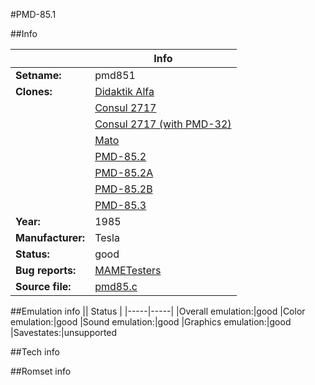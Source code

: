 #PMD-85.1

##Info

||Info|
|-----|-----|
|**Setname:**|pmd851
|**Clones:**|[Didaktik Alfa](alfa.md)
||[Consul 2717](c2717.md)
||[Consul 2717 (with PMD-32)](c2717pmd.md)
||[Mato](mato.md)
||[PMD-85.2](pmd852.md)
||[PMD-85.2A](pmd852a.md)
||[PMD-85.2B](pmd852b.md)
||[PMD-85.3](pmd853.md)
|**Year:**|1985
|**Manufacturer:**|Tesla
|**Status:**|good
|**Bug reports:**|[MAMETesters](http://mametesters.org/view_all_set.php?type=1&temporary=y&search=pmd85.c)
|**Source file:**|[pmd85.c](https://github.com/mamedev/mame/blob/master/src/mess/drivers/pmd85.c)

##Emulation info
|| Status |
|-----|-----|
|Overall emulation:|good
|Color emulation:|good
|Sound emulation:|good
|Graphics emulation:|good
|Savestates:|unsupported

##Tech info

##Romset info

<!--- START OF EDITED COMMENT DO NOT TOUCH TEXT ABOVE-->

